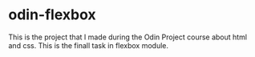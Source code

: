 # odin-flexbox
This is the project that I made during the Odin Project course about html and css. This is the finall task in flexbox module.

